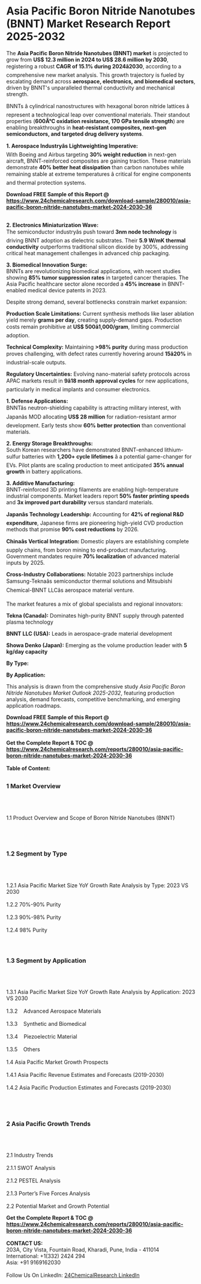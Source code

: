 <h1>Asia Pacific Boron Nitride Nanotubes (BNNT)  Market Research Report 2025-2032</h1><p>The <strong>Asia Pacific Boron Nitride Nanotubes (BNNT) market</strong> is projected to grow from <strong>US$ 12.3 million in 2024 to US$ 28.6 million by 2030</strong>, registering a robust <strong>CAGR of 15.1% during 2024â2030</strong>, according to a comprehensive new market analysis. This growth trajectory is fueled by escalating demand across <strong>aerospace, electronics, and biomedical sectors</strong>, driven by BNNT's unparalleled thermal conductivity and mechanical strength.</p><p>BNNTs â cylindrical nanostructures with hexagonal boron nitride lattices â represent a technological leap over conventional materials. Their standout properties (<strong>600Â°C oxidation resistance, 170 GPa tensile strength</strong>) are enabling breakthroughs in <strong>heat-resistant composites, next-gen semiconductors, and targeted drug delivery systems</strong>.</p><p><strong>1. Aerospace Industryâs Lightweighting Imperative:</strong><br>
With Boeing and Airbus targeting <strong>30% weight reduction</strong> in next-gen aircraft, BNNT-reinforced composites are gaining traction. These materials demonstrate <strong>40% better heat dissipation</strong> than carbon nanotubes while remaining stable at extreme temperatures â critical for engine components and thermal protection systems.</p><div><b>Download FREE Sample of this Report @ 
            <a href="https://www.24chemicalresearch.com/download-sample/280010/asia-pacific-boron-nitride-nanotubes-market-2024-2030-36">
            https://www.24chemicalresearch.com/download-sample/280010/asia-pacific-boron-nitride-nanotubes-market-2024-2030-36</a></b></div><br><p><strong>2. Electronics Miniaturization Wave:</strong><br>
The semiconductor industryâs push toward <strong>3nm node technology</strong> is driving BNNT adoption as dielectric substrates. Their <strong>5.9 W/mK thermal conductivity</strong> outperforms traditional silicon dioxide by 300%, addressing critical heat management challenges in advanced chip packaging.</p><p><strong>3. Biomedical Innovation Surge:</strong><br>
BNNTs are revolutionizing biomedical applications, with recent studies showing <strong>85% tumor suppression rates</strong> in targeted cancer therapies. The Asia Pacific healthcare sector alone recorded a <strong>45% increase</strong> in BNNT-enabled medical device patents in 2023.</p><p>Despite strong demand, several bottlenecks constrain market expansion:</p><p><strong>Production Scale Limitations:</strong> Current synthesis methods like laser ablation yield merely <strong>grams per day</strong>, creating supply-demand gaps. Production costs remain prohibitive at <strong>US$ 500â1,000/gram</strong>, limiting commercial adoption.</p><p><strong>Technical Complexity:</strong> Maintaining <strong>&gt;98% purity</strong> during mass production proves challenging, with defect rates currently hovering around <strong>15â20%</strong> in industrial-scale outputs.</p><p><strong>Regulatory Uncertainties:</strong> Evolving nano-material safety protocols across APAC markets result in <strong>9â18 month approval cycles</strong> for new applications, particularly in medical implants and consumer electronics.</p><p><strong>1. Defense Applications:</strong><br>
BNNTâs neutron-shielding capability is attracting military interest, with Japanâs MOD allocating <strong>US$ 28 million</strong> for radiation-resistant armor development. Early tests show <strong>60% better protection</strong> than conventional materials.</p><p><strong>2. Energy Storage Breakthroughs:</strong><br>
South Korean researchers have demonstrated BNNT-enhanced lithium-sulfur batteries with <strong>1,200+ cycle lifetimes</strong> â a potential game-changer for EVs. Pilot plants are scaling production to meet anticipated <strong>35% annual growth</strong> in battery applications.</p><p><strong>3. Additive Manufacturing:</strong><br>
BNNT-reinforced 3D printing filaments are enabling high-temperature industrial components. Market leaders report <strong>50% faster printing speeds</strong> and <strong>3x improved part durability</strong> versus standard materials.</p><p><strong>Japanâs Technology Leadership:</strong> Accounting for <strong>42% of regional R&amp;D expenditure</strong>, Japanese firms are pioneering high-yield CVD production methods that promise <strong>90% cost reductions</strong> by 2026.</p><p><strong>Chinaâs Vertical Integration:</strong> Domestic players are establishing complete supply chains, from boron mining to end-product manufacturing. Government mandates require <strong>70% localization</strong> of advanced material inputs by 2025.</p><p><strong>Cross-Industry Collaborations:</strong> Notable 2023 partnerships include Samsung-Teknaâs semiconductor thermal solutions and Mitsubishi Chemical-BNNT LLCâs aerospace material venture.</p><p>The market features a mix of global specialists and regional innovators:</p><p><strong>Tekna (Canada):</strong> Dominates high-purity BNNT supply through patented plasma technology</p><p><strong>BNNT LLC (USA):</strong> Leads in aerospace-grade material development</p><p><strong>Showa Denko (Japan):</strong> Emerging as the volume production leader with <strong>5 kg/day capacity</strong></p><p><strong>By Type:</strong></p><p><strong>By Application:</strong></p><p>This analysis is drawn from the comprehensive study <em>Asia Pacific Boron Nitride Nanotubes Market Outlook 2025-2032</em>, featuring production analysis, demand forecasts, competitive benchmarking, and emerging application roadmaps.</p><div><b>Download FREE Sample of this Report @ 
            <a href="https://www.24chemicalresearch.com/download-sample/280010/asia-pacific-boron-nitride-nanotubes-market-2024-2030-36">
            https://www.24chemicalresearch.com/download-sample/280010/asia-pacific-boron-nitride-nanotubes-market-2024-2030-36</a></b></div><br><div><b>Get the Complete Report & TOC @ 
            <a href="https://www.24chemicalresearch.com/reports/280010/asia-pacific-boron-nitride-nanotubes-market-2024-2030-36">
            https://www.24chemicalresearch.com/reports/280010/asia-pacific-boron-nitride-nanotubes-market-2024-2030-36</a></b></div><br>
            <b>Table of Content:</b><p><h2><span style="font-size:16px"><strong>1 Market Overview&nbsp;&nbsp; &nbsp;</strong></span></h2><br />
<br />
<p>1.1 Product Overview and Scope of Boron Nitride Nanotubes (BNNT) &nbsp;</p><br />
<br />
<h2><strong><span style="font-size:16px">1.2 Segment by Type&nbsp;&nbsp; &nbsp;</span></strong></h2><br />
<br />
<p>1.2.1 Asia Pacific Market Size YoY Growth Rate Analysis by Type: 2023 VS 2030&nbsp;&nbsp; &nbsp;<br /><br />
1.2.2 70%-90% Purity&nbsp;&nbsp; &nbsp;<br /><br />
1.2.3 90%-98% Purity<br /><br />
1.2.4 98% Purity<br /><br />
<br />
<h2><span style="font-size:16px"><strong>1.3 Segment by Application&nbsp;&nbsp;</strong></span></h2><br />
<br />
<p>1.3.1 Asia Pacific Market Size YoY Growth Rate Analysis by Application: 2023 VS 2030&nbsp;&nbsp; &nbsp;<br /><br />
1.3.2&nbsp;&nbsp; &nbsp;Advanced Aerospace Materials<br /><br />
1.3.3&nbsp;&nbsp; &nbsp;Synthetic and Biomedical<br /><br />
1.3.4&nbsp;&nbsp; &nbsp;Piezoelectric Material<br /><br />
1.3.5&nbsp;&nbsp; &nbsp;Others<br /><br />
1.4 Asia Pacific Market Growth Prospects&nbsp;&nbsp; &nbsp;<br /><br />
1.4.1 Asia Pacific Revenue Estimates and Forecasts (2019-2030)&nbsp;&nbsp; &nbsp;<br /><br />
1.4.2 Asia Pacific Production Estimates and Forecasts (2019-2030)&nbsp;&nbsp;</p><br />
<br />
<h2><span style="font-size:16px"><strong>2 Asia Pacific Growth Trends&nbsp;&nbsp; &nbsp;</strong></span></h2><br />
<br />
<p>2.1 Industry Trends&nbsp;&nbsp; &nbsp;<br /><br />
2.1.1 SWOT Analysis&nbsp;&nbsp; &nbsp;<br /><br />
2.1.2 PESTEL Analysis&nbsp;&nbsp; &nbsp;<br /><br />
2.1.3 Porter&rsquo;s Five Forces Analysis&nbsp;&nbsp; &nbsp;<br /><br />
2.2 Potential Market and Growth Potential</p><div><b>Get the Complete Report & TOC @ 
            <a href="https://www.24chemicalresearch.com/reports/280010/asia-pacific-boron-nitride-nanotubes-market-2024-2030-36">
            https://www.24chemicalresearch.com/reports/280010/asia-pacific-boron-nitride-nanotubes-market-2024-2030-36</a></b></div><br><b>CONTACT US:</b><br>
            203A, City Vista, Fountain Road, Kharadi, Pune, India - 411014<br>
            International: +1(332) 2424 294<br>
            Asia: +91 9169162030 <br><br>
            Follow Us On LinkedIn: <a href="https://www.linkedin.com/company/24chemicalresearch/">24ChemicalResearch LinkedIn</a>